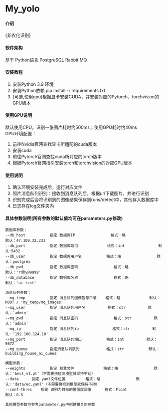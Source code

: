 ﻿# My_yolo

#### 介绍
{非农化识别}

#### 软件架构
基于
Python语言
PostgreSQL
Rabbit MQ

#### 安装教程

1.  安装Python 3.9 环境
2.  安装Python依赖 pip install -r requirements.txt
3.  (可选,使用gpu)根据显卡安装CUDA，并安装对应的Pytorch、torchvision的GPU版本

#### 使用GPU说明
默认使用CPU，识别一张图片耗时约500ms；使用GPU耗时约40ms  
GPU环境配置：
1. 前往Nvidia官网查找显卡所适配的cuda版本
2. 安装cuda
3. 前往Pytorch官网查找cuda所对应的torch版本
4. 根据Pytorch官网指引安装torch和torchvision的对应GPU版本

#### 使用说明

1.  确认环境安装完成后，运行对应文件
2.  照片消息队列识别：接收到消息队列后，根据url下载图片，并进行识别
3.  识别完成后会将识别到的图像结果保存到runs/detect中，其他存入数据库中
4.  日志存在log文件夹内

#### 具体参数说明(所有参数的默认值均可在parameters.py修改)
    数据库参数：
    --db_host	        指定 数据库IP				格式：略		        默认：47.109.32.231
    --db_port           指定 数据库端口             格式：int               默认:5432
    --db_user	        指定 数据库用户名			格式：略		        默认：postgres
    --db_pwd	        指定 数据库密码				格式：略		        默认：'rdhy@9999'
    --db_database       指定 数据库名称				格式：略		        默认：'ai-test'
  
    消息队列参数：
    --mq_temp	        指定 消息队列图像暂存目录	 格式：略		      默认：ROOT / 'my_temp/mq_images'	
    --mq_user		    指定 消息队列用户名		    格式：str			默认：'admin'
    --mq_pwd		    指定 消息队密码				格式：str			默认：'admin'
    --mq_ip		        指定 消息队列ip				格式：str			默认：'192.168.124.18'
    --mq_port		    指定 消息队列端口			格式：int			默认：5672
    --mq_queue          指定消息队列队列            格式：str           默认：building_house_ai_queue
  
    模型参数：
    --weights	        指定 权重文件				格式：略		        默认：'best_v1.pt'（不需要换检测模型就保持不动）
    --data		指定 yaml文件位置			格式：略		        默认：'data/uc.yaml'（不需要换检测模型就保持不动）
    --conf-thres	指定 识别为目标的置信度阈值		格式：Float	        	默认：0.5  
  
    其他模型参数可参考parameter.py中创建相关的参数
